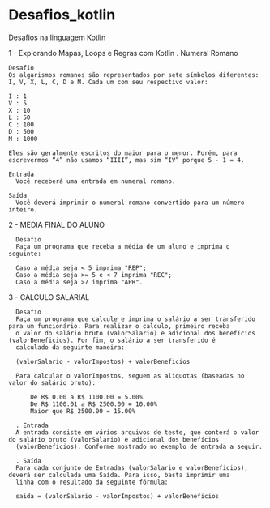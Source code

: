 # Desafios_kotlin
Desafios na linguagem Kotlin

1 - Explorando Mapas, Loops e Regras com Kotlin
  . Numeral Romano

    Desafio
    Os algarismos romanos são representados por sete símbolos diferentes: I, V, X, L, C, D e M. Cada um com seu respectivo valor: 
    
    I : 1 
    V : 5 
    X : 10 
    L : 50 
    C : 100 
    D : 500 
    M : 1000 
    
    Eles são geralmente escritos do maior para o menor. Porém, para escrevermos “4” não usamos “IIII”, mas sim “IV” porque 5 - 1 = 4.
    
    Entrada
      Você receberá uma entrada em numeral romano.
    
    Saída
      Você deverá imprimir o numeral romano convertido para um número inteiro. 
    

2 - MEDIA FINAL DO ALUNO

      Desafio
      Faça um programa que receba a média de um aluno e imprima o seguinte:
      
      Caso a média seja < 5 imprima "REP";
      Caso a média seja >= 5 e < 7 imprima "REC";
      Caso a média seja >7 imprima "APR".

3 - CALCULO SALARIAL 

      Desafio
      Faça um programa que calcule e imprima o salário a ser transferido para um funcionário. Para realizar o calculo, primeiro receba 
      o valor do salário bruto (valorSalario) e adicional dos benefícios (valorBeneficios). Por fim, o salário a ser transferido é 
      calculado da seguinte maneira: 
      
      (valorSalario - valorImpostos) + valorBeneficios
      
      Para calcular o valorImpostos, seguem as aliquotas (baseadas no valor do salário bruto):
      
          De R$ 0.00 a R$ 1100.00 = 5.00%
          De R$ 1100.01 a R$ 2500.00 = 10.00%
          Maior que R$ 2500.00 = 15.00%
      
      . Entrada
      A entrada consiste em vários arquivos de teste, que conterá o valor do salário bruto (valorSalario) e adicional dos benefícios 
      (valorBeneficios). Conforme mostrado no exemplo de entrada a seguir.
      
      . Saída
      Para cada conjunto de Entradas (valorSalario e valorBeneficios), deverá ser calculada uma Saída. Para isso, basta imprimir uma 
      linha com o resultado da seguinte fórmula:
      
      saida = (valorSalario - valorImpostos) + valorBeneficios
